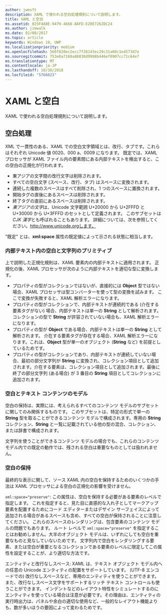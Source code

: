 ```yaml
---
author: jwmsft
description: XAML で使われる空白処理規則について説明します。
title: XAML と空白
ms.assetid: 025F4A8E-9479-4668-8AFD-E20E7262DC24
ms.author: jimwalk
ms.date: 02/08/2017
ms.topic: article
keywords: Windows 10, UWP
ms.localizationpriority: medium
ms.openlocfilehash: 560f820ec2ecc7f28145ec29c31a60c1e4573d7e
ms.sourcegitcommit: 753e0a7160a88830d9908b446ef0907cc71c64e7
ms.translationtype: MT
ms.contentlocale: ja-JP
ms.lasthandoff: 10/30/2018
ms.locfileid: "5766023"
---
```

# <a name="xaml-and-whitespace"></a>XAML と空白


XAML で使われる空白処理規則について説明します。

## <a name="whitespace-processing"></a>空白処理

XML で一貫性のある、XAML での空白文字領域とは、改行、タブです。これらはそれぞれ Unicode 値 0020、000 a、0009 になります。 既定では、XAML プロセッサが XAML ファイル内の要素間にある内部テキストを検出すると、この空白の正規化が行われます。

-   東アジアの文字間の改行文字は削除されます。
-   すべての空白文字 (スペース、改行、タブ) はスペースに変換されます。
-   連続した複数のスペースはすべて削除され、1 つのスペースに置換されます。
-   開始タグの直後にあるスペースは削除されます。
-   終了タグの直前にあるスペースは削除されます。
-   *東アジアの文字*は、Unicode 文字範囲 U+20000 から U+2FFFD と U+30000 から U+3FFFD のセットとして定義されます。 このサブセットは *CJK 漢字*とも呼ばれることもあります。 詳細については、次を参照してください。http://www.unicode.orgします。

"既定" とは、**xml:space** 属性の既定値によって示される状態に相当します。

### <a name="whitespace-in-inner-text-and-string-primitives"></a>内部テキスト内の空白と文字列のプリミティブ

上で説明した正規化規則は、XAML 要素内の内部テキストに適用されます。 正規化の後、XAML プロセッサが次のように内部テキストを適切な型に変換します。

-   プロパティの型がコレクションではないが、直接的には **Object** 型ではない場合、XAML プロセッサは型コンバーターを使って型の変換を試みます。 ここで変換が失敗すると、XAML 解析エラーになります。
-   プロパティの型がコレクションで、内部テキストが連続的である (介在する要素タグがない) 場合、内部テキストは単一の **String** として解析されます。 コレクションの型で **String** が許容されていない場合も、XAML 解析エラーになります。
-   プロパティの型が **Object** である場合、内部テキストは単一の **String** として解析されます。 介在する要素タグが存在する場合、XAML 解析エラーになります。これは、**Object** 型が単一のオブジェクト (**String** など) を前提としているためです。
-   プロパティの型がコレクションであり、内部テキストが連続していない場合、最初の部分文字列が **String** に変換され、コレクション項目として追加されます。介在する要素は、コレクション項目として追加されます。最後に終了の部分文字列 (ある場合) が 3 番目の **String** 項目としてコレクションに追加されます。

### <a name="whitespace-and-text-content-models"></a>空白とテキスト コンテンツのモデル

空白の保持は、実際には、考えられるすべてのコンテンツ モデルのサブセットに関してのみ関係するものです。 このサブセットは、特定の形式で単一の **String** 型を取ることができるコンテンツ モデルで構成されます。専用の **String** コレクション、**String** と一覧に記載されている他の型の混合、コレクション、または辞書で構成されます。

文字列を使うことができるコンテンツ モデルの場合でも、これらのコンテンツ モデル内での既定の動作では、残される空白は重要なものとしては扱われません。

### <a name="preserving-whitespace"></a>空白の保持

最終的な表示に関して、ソース XAML 内の空白を保持するためのいくつかの手法は XAML プロセッサによる空白の正規化の影響を受けません。

`xml:space="preserve"`: この属性は、空白を保持する必要がある要素のレベルで指定します。 これを指定すると、見た目に直感的な入れ子としてマークアップ要素を配置するためにコード エディターまたはデザイン サーフェイスによって追加される場合があるスペースも含め、すべての空白が保持されることに注意してください。 これらのスペースのレンダリングは、包含要素のコンテンツ モデルの問題でもあります。 ルート レベルで `xml:space="preserve"` を指定することはお勧めしません。大半のオブジェクト モデルは、いずれにしても空白を重要なものと見なしていないためです。 文字列内で空白をレンダリングする要素、または空白が重要となるコレクションである要素のレベルに限定してこの属性を設定することが、より適切な方法です。

エンティティと改行なしスペース: XAML は、テキスト オブジェクト モデル内への任意の Unicode エンティティの配置をサポートしています。 (UTF-8 エンコードでの) 改行なしスペースなど、専用のエンティティを使うことができます。 また、改行なしスペース文字をサポートするリッチ テキスト コントロールも使うことができます。 インデントなどのレイアウト特性をシミュレートするのにエンティティを使っている場合は注意が必要です。その理由は、エンティティの実行時出力は、パネルや余白の適切な使用など、一般的なレイアウト機能よりも、数が多いほうの要因によって変わるためです。

